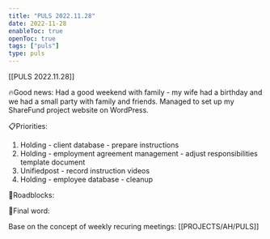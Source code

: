```yaml
---
title: "PULS 2022.11.28"
date: 2022-11-28
enableToc: true
openToc: true
tags: ["puls"]
type: puls
---
```

[[PULS 2022.11.28]]

🔥Good news:
Had a good weekend with family - my wife had a birthday and we had a small party with family and friends. 
Managed to set up my ShareFund project website on WordPress.

📋Priorities:
1. Holding - client database - prepare instructions
2. Holding - employment agreement management - adjust responsibilities template document
3. Unifiedpost - record instruction videos
4. Holding - employee database - cleanup

🛑Roadblocks:

🧠Final word:

Base on the concept of weekly recuring meetings: [[PROJECTS/AH/PULS]]